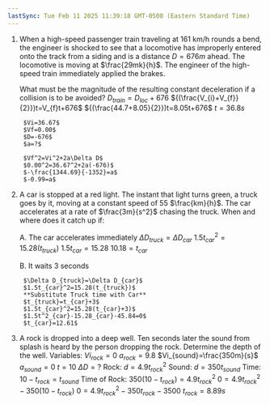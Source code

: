 ```yaml
---
lastSync: Tue Feb 11 2025 11:39:18 GMT-0500 (Eastern Standard Time)
---
```

1. When a high-speed passenger train traveling at 161 km/h rounds a bend, the engineer is shocked to see that a locomotive has improperly entered onto the track from a siding and is a distance $D=676m$ ahead. The locomotive is moving at $\frac{29mk}{h}$. The engineer of the high-speed train immediately applied the brakes.

	What must be the magnitude of the resulting constant deceleration if a collision is to be avoided?
		$D_{train}=D_{loc}+676$
		${(\frac{V_{i}+V_{f}}{2}})t=V_{f}t+676$
		${(\frac{44.7+8.05}{2}})t=8.05t+676$
		$t=36.8s$
		
		$Vi=36.67$
		$Vf=0.00$
		$D=-676$
		$a=?$
		
		$Vf^2=Vi^2+2a\Delta D$
		$0.00^2=36.67^2+2a(-676)$
		$-\frac{1344.69}{-1352}=a$
		$-0.99=a$

2. A car is stopped at a red light. The instant that light turns green, a truck goes by it, moving at a constant speed of 55 $\frac{km}{h}$. The car accelerates at a rate of $\frac{3m}{s^2}$ chasing the truck. When and where does it catch up if:

	A. The car accelerates immediately
		$\Delta D_{truck}=\Delta D_{car}$
		$1.5t_{car}^2=15.28(t_{truck})$
		$1.5t_{car}=15.28$
		$10.18=t_{car}$
	
	B. It waits 3 seconds
	
		$\Delta D_{truck}=\Delta D_{car}$
		$1.5t_{car}^2=15.28(t_{truck})$
		**Substitute Truck time with Car**
		$t_{truck}=t_{car}+3$
		$1.5t_{car}^2=15.28(t_{car}+3)$
		$1.5t^2_{car}-15.28_{car}-45.84=0$
		$t_{car}=12.61$

3. A rock is dropped into a deep well. Ten seconds later the sound from splash is heard by the person dropping the rock. 
	 Determine the depth of the well.
		Variables:
			$Vi_{rock}=0$
			$a_{rock}=9.8$
			$Vi_{sound}=\frac{350m}{s}$
			$a_{sound}=0$
			$t=10$
			$\Delta D=?$
		Rock:
			$d=4.9t^2_{rock}$
		Sound: 
			$d=350t_{sound}$
		Time:
			$10-t_{rock}=t_{sound}$
		Time of Rock:
			$350(10-t_{rock})=4.9t^2_{rock}$
			$0=4.9t^2_{rock}-350(10-t_{rock})$
			$0=4.9t_{rock}^2-350t_{rock}-3500$
			$t_{rock}=8.89s$